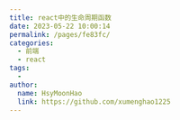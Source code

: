 ```yaml
---
title: react中的生命周期函数
date: 2023-05-22 10:00:14
permalink: /pages/fe83fc/
categories:
  - 前端
  - react
tags:
  - 
author: 
  name: HsyMoonHao
  link: https://github.com/xumenghao1225
---
```

